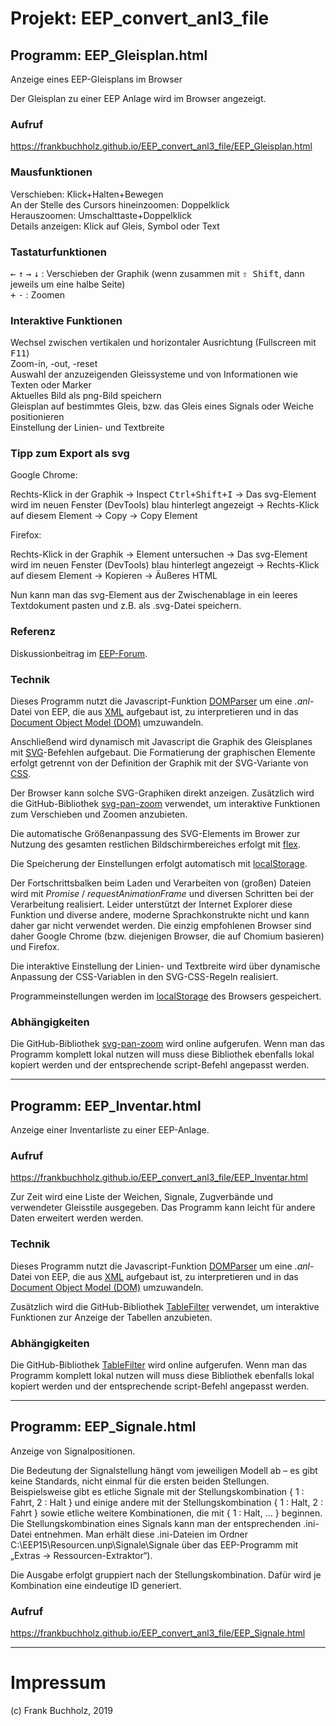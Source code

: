 # Projekt: EEP_convert_anl3_file

## Programm: EEP_Gleisplan.html
Anzeige eines EEP-Gleisplans im Browser

Der Gleisplan zu einer EEP Anlage wird im Browser angezeigt.

### Aufruf
https://frankbuchholz.github.io/EEP_convert_anl3_file/EEP_Gleisplan.html

### Mausfunktionen 
Verschieben: Klick+Halten+Bewegen<br/>
An der Stelle des Cursors hineinzoomen: Doppelklick<br/>
Herauszoomen: Umschalttaste+Doppelklick<br/>
Details anzeigen: Klick auf Gleis, Symbol oder Text

### Tastaturfunktionen
<kbd>&larr;</kbd> <kbd>&uarr;</kbd> <kbd>&rarr;</kbd> <kbd>&darr;</kbd> : Verschieben der Graphik (wenn zusammen mit <kbd>&#x21E7; Shift</kbd>, dann jeweils um eine halbe Seite)<br/>
<kbd>+</kbd> <kbd>-</kbd> : Zoomen</small></p>

### Interaktive Funktionen
Wechsel zwischen vertikalen und horizontaler Ausrichtung (Fullscreen mit <kbd>F11</kbd>)<br/>
Zoom-in, -out, -reset<br/>
Auswahl der anzuzeigenden Gleissysteme und von Informationen wie Texten oder Marker<br/>
Aktuelles Bild als png-Bild speichern<br/>
Gleisplan auf bestimmtes Gleis, bzw. das Gleis eines Signals oder Weiche positionieren<br/>
Einstellung der Linien- und Textbreite

### Tipp zum Export als svg

Google Chrome:

Rechts-Klick in der Graphik &rarr; Inspect <kbd>Ctrl+Shift+I</kbd> &rarr; Das svg-Element wird im neuen Fenster (DevTools) blau hinterlegt angezeigt &rarr; Rechts-Klick auf diesem Element &rarr; Copy &rarr; Copy Element

Firefox:

Rechts-Klick in der Graphik &rarr; Element untersuchen &rarr; Das svg-Element wird im neuen Fenster (DevTools) blau hinterlegt angezeigt &rarr; Rechts-Klick auf diesem Element &rarr; Kopieren &rarr; Äußeres HTML

Nun kann man das svg-Element aus der Zwischenablage in ein leeres Textdokument pasten und z.B. als .svg-Datei speichern.

### Referenz
Diskussionbeitrag im <a href='https://www.eepforum.de/forum/thread/26770-eep-gleisplan-im-browser-anzeigen-javascript-projekt' target='_blank'>EEP-Forum</a>.

### Technik
Dieses Programm nutzt die Javascript-Funktion <a href='https://www.w3schools.com/xml/xml_parser.asp' target='_blank'>DOMParser</a> um eine <i>.anl</i>-Datei von EEP, die aus <a href='https://www.w3schools.com/xml/xml_tree.asp' target='_blank'>XML</a> aufgebaut ist, zu interpretieren und in das <a href='https://www.w3schools.com/xml/xml_dom.asp' target='_blank'>Document Object Model (DOM)</a> umzuwandeln.

Anschließend wird dynamisch mit Javascript die Graphik des Gleisplanes mit <a href='https://www.w3schools.com/html/html5_svg.asp' target='_blank'>SVG</a>-Befehlen aufgebaut. Die Formatierung der graphischen Elemente erfolgt getrennt von der Definition der Graphik mit der SVG-Variante von <a href='https://www.w3schools.com/html/html_css.asp' target='_blank'>CSS</a>.

Der Browser kann solche SVG-Graphiken direkt anzeigen. Zusätzlich wird die GitHub-Bibliothek <a href='https://github.com/ariutta/svg-pan-zoom' target='_blank'>svg-pan-zoom</a> verwendet, um interaktive Funktionen zum Verschieben und Zoomen anzubieten.

Die automatische Größenanpassung des SVG-Elements im Brower zur Nutzung des gesamten restlichen Bildschirmbereiches erfolgt mit <a href='https://www.w3schools.com/css/css3_flexbox.asp' target='_blank'>flex</a>.

Die Speicherung der Einstellungen erfolgt automatisch mit <a href='https://www.w3schools.com/html/html5_webstorage.asp' target='_blank'>localStorage</a>.  

Der Fortschrittsbalken beim Laden und Verarbeiten von (großen) Dateien wird mit <i>Promise</i> / <i>requestAnimationFrame</i> und diversen Schritten bei der Verarbeitung realisiert. Leider unterstützt der Internet Explorer diese Funktion und diverse andere, moderne Sprachkonstrukte nicht und kann daher gar nicht verwendet werden. Die einzig empfohlenen Browser sind daher Google Chrome (bzw. diejenigen Browser, die auf Chomium basieren) und Firefox.

Die interaktive Einstellung der Linien- und Textbreite wird über dynamische Anpassung der CSS-Variablen in den SVG-CSS-Regeln realisiert.

Programmeinstellungen werden im <a href='https://www.w3schools.com/jsref/prop_win_localstorage.asp' target='_blank'>localStorage</a> des Browsers gespeichert.

### Abhängigkeiten
Die GitHub-Bibliothek <a href='https://github.com/ariutta/svg-pan-zoom' target='_blank'>svg-pan-zoom</a> wird online aufgerufen. Wenn man das Programm komplett lokal nutzen will muss diese Bibliothek ebenfalls lokal kopiert werden und der entsprechende script-Befehl angepasst werden.

---

## Programm: EEP_Inventar.html
Anzeige einer Inventarliste zu einer EEP-Anlage.

### Aufruf
https://frankbuchholz.github.io/EEP_convert_anl3_file/EEP_Inventar.html

Zur Zeit wird eine Liste der Weichen, Signale, Zugverbände und verwendeter Gleisstile ausgegeben. Das Programm kann leicht für andere Daten erweitert werden werden. 

### Technik
Dieses Programm nutzt die Javascript-Funktion <a href='https://www.w3schools.com/xml/xml_parser.asp' target='_blank'>DOMParser</a> um eine <i>.anl</i>-Datei von EEP, die aus <a href='https://www.w3schools.com/xml/xml_tree.asp' target='_blank'>XML</a> aufgebaut ist, zu interpretieren und in das <a href='https://www.w3schools.com/xml/xml_dom.asp' target='_blank'>Document Object Model (DOM)</a> umzuwandeln.

Zusätzlich wird die GitHub-Bibliothek <a href='https://github.com/koalyptus/TableFilter' target='_blank'>TableFilter</a> verwendet, um interaktive Funktionen zur Anzeige der Tabellen anzubieten.

### Abhängigkeiten
Die GitHub-Bibliothek <a href='https://github.com/koalyptus/TableFilter' target='_blank'>TableFilter</a> wird online aufgerufen. Wenn man das Programm komplett lokal nutzen will muss diese Bibliothek ebenfalls lokal kopiert werden und der entsprechende script-Befehl angepasst werden.

---

## Programm: EEP_Signale.html
Anzeige von Signalpositionen.

Die Bedeutung der Signalstellung hängt vom jeweiligen Modell ab – es gibt keine Standards, nicht einmal für die ersten beiden Stellungen.
Beispielsweise gibt es etliche Signale mit der Stellungskombination { 1 : Fahrt, 2 : Halt } und einige andere mit der Stellungskombination { 1 : Halt, 2 : Fahrt } sowie etliche weitere Kombinationen, die mit { 1 : Halt, … } beginnen.  
Die Stellungskombination eines Signals kann man der entsprechenden .ini-Datei entnehmen. Man erhält diese .ini-Dateien im Ordner C:\EEP15\Resourcen.unp\Signale\Signale über das EEP-Programm mit „Extras → Ressourcen-Extraktor“).  

Die Ausgabe erfolgt gruppiert nach der Stellungskombination. Dafür wird je Kombination eine eindeutige ID generiert.  

### Aufruf
https://frankbuchholz.github.io/EEP_convert_anl3_file/EEP_Signale.html


---

# Impressum
(c) Frank Buchholz, 2019
